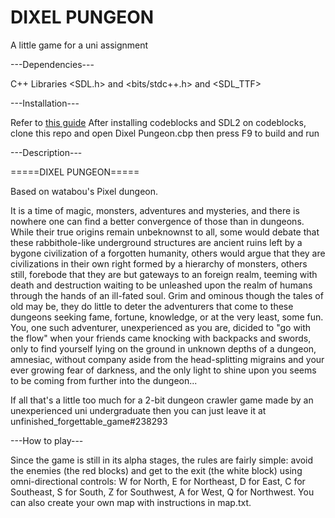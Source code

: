 # DIXEL PUNGEON
A little game for a uni assignment

---Dependencies---

C++ Libraries <SDL.h> and <bits/stdc++.h> and <SDL_TTF>

---Installation---

Refer to [this guide](https://lazyfoo.net/tutorials/SDL/01_hello_SDL/windows/codeblocks/index.php)
After installing codeblocks and SDL2 on codeblocks, clone this repo and open Dixel Pungeon.cbp then press F9 to build and run

---Description---

=====DIXEL PUNGEON=====

Based on watabou's Pixel dungeon.

It is a time of magic, monsters, adventures and mysteries, and there is nowhere one can find a better convergence of those than in dungeons. While their true origins remain unbeknownst to all, some would debate that these rabbithole-like underground structures are ancient ruins left by a bygone civilization of a forgotten humanity, others would argue that they are civilizations in their own right formed by a hierarchy of monsters, others still, forebode that they are but gateways to an foreign realm, teeming with death and destruction waiting to be unleashed upon the realm of humans through the hands of an ill-fated soul. Grim and ominous though the tales of old may be, they do little to deter the adventurers that come to these dungeons seeking fame, fortune, knowledge, or at the very least, some fun. You, one such adventurer, unexperienced as you are, dicided to "go with the flow" when your friends came knocking with backpacks and swords, only to find yourself lying on the ground in unknown depths of a dungeon, amnesiac, without company aside from the head-splitting migrains and your ever growing fear of darkness, and the only light to shine upon you seems to be coming from further into the dungeon...

If all that's a little too much for a 2-bit dungeon crawler game made by an unexperienced uni undergraduate then you can just leave it at unfinished_forgettable_game#238293

---How to play---

Since the game is still in its alpha stages, the rules are fairly simple: avoid the enemies (the red blocks) and get to the exit (the white block) using omni-directional controls: W for North, E for Northeast, D for East, C for Southeast, S for South, Z for Southwest, A for West, Q for Northwest.
You can also create your own map with instructions in map.txt.
